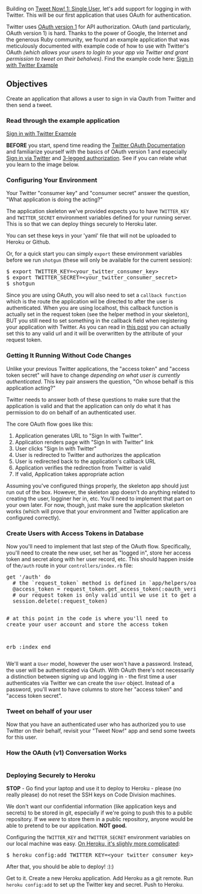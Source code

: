 Building on <a href="http://learn.codedivision.my/challenges/139">Tweet Now! 1: Single User</a>, let's add support for logging in with Twitter. This will be our first application that uses OAuth for authentication.

Twitter uses <a href="http://oauth.net/core/1.0a/">OAuth version 1</a> for API authorization. OAuth (and particularly, OAuth version 1) is hard. Thanks to the power of Google, the Internet and the generous Ruby community, we found an example application that was meticulously documented with example code of how to use with Twitter's OAuth <em>(which allows your users to login to your app via Twitter and grant permission to tweet on their behalves)</em>. Find the example code here: <a href="https://github.com/code-division/sign_in_with_twitter_sample">Sign in with Twitter Example</a>
<h2>Objectives</h2>
Create an application that allows a user to sign in via Oauth from Twitter and then send a tweet.
<h3>Read through the example application</h3>
<a href="https://github.com/code-division/sign_in_with_twitter_sample">Sign in with Twitter Example</a>

<strong>BEFORE</strong> you start, spend time reading the <a href="https://dev.twitter.com/docs/auth/oauth">Twitter OAuth Documentation</a> and familiarize yourself with the basics of OAuth version 1 and especially <a href="https://dev.twitter.com/web/sign-in/implementing">Sign in via Twitter</a> and <a href="https://dev.twitter.com/oauth/3-legged">3-legged authorization</a>. See if you can relate what you learn to the image below.
<h3>Configuring Your Environment</h3>
Your Twitter "consumer key" and "consumer secret" answer the question, "What application is doing the acting?"

The application skeleton we've provided expects you to have <code>TWITTER_KEY</code> and <code>TWITTER_SECRET</code> environment variables defined for your running server. This is so that we can deploy things securely to Heroku later.

You can set these keys in your 'yaml' file that will not be uploaded to Heroku or Github.

Or, for a quick start you can simply <code>export</code> these environment variables before we run <code>shotgun</code> (these will only be available for the current session):
<div class="highlight">
<pre><span class="nv">$ </span><span class="nb">export </span><span class="nv">TWITTER_KEY</span><span class="o">=</span>&lt;your_twitter_consumer_key&gt;
<span class="nv">$ </span><span class="nb">export </span><span class="nv">TWITTER_SECRET</span><span class="o">=</span>&lt;your_twitter_consumer_secret&gt;
<span class="nv">$ </span>shotgun
</pre>
</div>
Since you are using OAuth, you will also need to set a <code>callback function</code> which is the route the application wil be directed to after the user is authenticated. When you are using localhost, this callback function is actually set in the request token (see the helper method in your skeleton), BUT you still need to set something in the callback field when registering your application with Twitter. As you can read in <a href="https://dev.twitter.com/discussions/5749">this post</a> you can actually set this to any valid url and it will be overwritten by the attribute of your request token.
<h3>Getting It Running Without Code Changes</h3>
Unlike your previous Twitter applications, the "access token" and "access token secret" will have to change <em>depending on what user is currently authenticated</em>. This key pair answers the question, "On whose behalf is this application acting?"

Twitter needs to answer both of these questions to make sure that the application is valid and that the application can only do what it has permission to do on behalf of an authenticated user.

The core OAuth flow goes like this:
<ol>
	<li>Application generates URL to "Sign In with Twitter".</li>
	<li>Application renders page with "Sign In with Twitter" link</li>
	<li>User clicks "Sign In with Twitter"</li>
	<li>User is redirected to Twitter and authorizes the application</li>
	<li>User is redirected back to the application's callback URL</li>
	<li>Application verifies the redirection from Twitter is valid</li>
	<li>If valid, Application takes appropriate action</li>
</ol>
Assuming you've configured things properly, the skeleton app should just run out of the box. However, the skeleton app doesn't do anything related to creating the user, logginer her in, etc. You'll need to implement that part on your own later. For now, though, just make sure the application skeleton works (which will prove that your environment and Twitter application are configured correctly).
<h3>Create Users with Access Tokens in Database</h3>
Now you'll need to implement that last step of the OAuth flow. Specifically, you'll need to create the new user, set her as "logged in", store her access token and secret along with her user record, etc. This should happen inside of the<code>/auth</code> route in your <code>controllers/index.rb</code> file:
<div class="highlight">
<pre>get <span class="s1">'/auth'</span> <span class="k">do</span>
  <span class="c"># the `request_token` method is defined in `app/helpers/oauth.rb`</span>
  @access_token <span class="o">=</span> request_token.get_access_token<span class="o">(</span>:oauth_verifier <span class="o">=</span>&gt; params<span class="o">[</span>:oauth_verifier<span class="o">])</span>
  <span class="c"># our request token is only valid until we use it to get an access token, so let's delete it from our session</span>
  session.delete<span class="o">(</span>:request_token<span class="o">)</span>

  <span class="c"># at this point in the code is where you'll need to create your user account and store the access token</span>

  erb :index
end
</pre>
</div>
We'll want a <code>User</code> model, however the user won't have a password. Instead, the user will be authenticated via OAuth. With OAuth there's not necessarily a distinction between signing up and logging in - the first time a user authenticates via Twitter we can create the <code>User</code> object. Instead of a password, you'll want to have columns to store her "access token" and "access token secret".
<h3>Tweet on behalf of your user</h3>
Now that you have an authenticated user who has authorized you to use Twitter on their behalf, revisit your "Tweet Now!" app and send some tweets for this user.
<h3>How the OAuth (v1) Conversation Works</h3>
<img src="http://code-division.s3.amazonaws.com/learning_portal/static_assets/images/oauth.png" alt="" />
<h3>Deploying Securely to Heroku</h3>
<strong>STOP</strong> - Go find your laptop and use it to deploy to Heroku - please (no really please) do not reset the SSH keys on Code Division machines.

We don't want our confidential information (like application keys and secrets) to be stored in git, especially if we're going to push this to a public repository. If we <em>were</em> to store them in a public repository, anyone would be able to pretend to be our application. <strong>NOT good.</strong>

Configuring the <code>TWITTER_KEY</code> and <code>TWITTER_SECRET</code> environment variables on our local machine was easy. <a href="https://devcenter.heroku.com/articles/config-vars">On Heroku, it's slighly more complicated</a>:
<div class="highlight">
<pre><span class="nv">$ </span>heroku config:add <span class="nv">TWITTER_KEY</span><span class="o">=</span>&lt;your_twitter_consumer_key&gt; <span class="nv">TWITTER_SECRET</span><span class="o">=</span>&lt;your_twitter_consumer_secret&gt;
</pre>
</div>
After that, you should be able to deploy! :):)

Get to it. Create a new Heroku application. Add Heroku as a git remote. Run <code>heroku config:add</code> to set up the Twitter key and secret. Push to Heroku.
